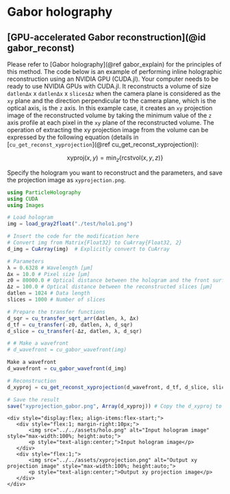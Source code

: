 # Gabor holography
## [GPU-accelerated Gabor reconstruction](@id gabor_reconst)

Please refer to [Gabor holography](@ref gabor_explain) for the principles of this method. The code below is an example of performing inline holographic reconstruction using an NVIDIA GPU (CUDA.jl). Your computer needs to be ready to use NVIDIA GPUs with CUDA.jl. It reconstructs a volume of size `datlenΔx` x `datlenΔx` x `slicesΔz` when the camera plane is considered as the ``xy`` plane and the direction perpendicular to the camera plane, which is the optical axis, is the ``z`` axis. In this example case, it creates an ``xy`` projection image of the reconstructed volume by taking the minimum value of the ``z`` axis profile at each pixel in the ``xy`` plane of the reconstructed volume. The operation of extracting the xy projection image from the volume can be expressed by the following equation (details in [`cu_get_reconst_xyprojection`](@ref cu_get_reconst_xyprojection)):

```math
\mathrm{xyproj}(x, y) = \min_{z} \left\{ \mathrm{rcstvol}(x, y, z) \right\}
```

Specify the hologram you want to reconstruct and the parameters, and save the projection image as `xyprojection.png`. 

```julia
using ParticleHolography
using CUDA
using Images

# Load hologram
img = load_gray2float("./test/holo1.png")

# Insert the code for the modification here
# Convert img from Matrix{Float32} to CuArray{Float32, 2}
d_img = CuArray(img)  # Explicitly convert to CuArray

# Parameters
λ = 0.6328 # Wavelength [μm] 
Δx = 10.0 # Pixel size [μm]
z0 = 80000.0 # Optical distance between the hologram and the front surface of the reconstruction volume [μm]
Δz = 100.0 # Optical distance between the reconstructed slices [μm]
datlen = 1024 # Data length
slices = 1000 # Number of slices

# Prepare the transfer functions
d_sqr = cu_transfer_sqrt_arr(datlen, λ, Δx)
d_tf = cu_transfer(-z0, datlen, λ, d_sqr)
d_slice = cu_transfer(-Δz, datlen, λ, d_sqr)

# # Make a wavefront
# d_wavefront = cu_gabor_wavefront(img)

Make a wavefront
d_wavefront = cu_gabor_wavefront(d_img)

# Reconstruction
d_xyproj = cu_get_reconst_xyprojection(d_wavefront, d_tf, d_slice, slices)

# Save the result
save("xyprojection_gabor.png", Array(d_xyproj)) # Copy the d_xyproj to host memory with Array()
```

```@raw html
<div style="display:flex; align-items:flex-start;">
   <div style="flex:1; margin-right:10px;">
       <img src="../../assets/holo.png" alt="Input hologram image" style="max-width:100%; height:auto;">
       <p style="text-align:center;">Input hologram image</p>
   </div>
   <div style="flex:1;">
       <img src="../../assets/xyprojection.png" alt="Output xy projection image" style="max-width:100%; height:auto;">
       <p style="text-align:center;">Output xy projection image</p>
   </div>
</div>
```
